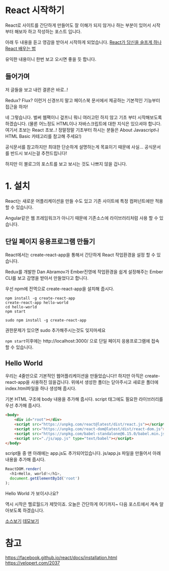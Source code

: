 # React 시작하기
React로 사이트를 간단하게 만들어도 잘 이해가 되지 않거나 하는 부분이 있어서 시작부터 해보자 하고 작성하는 포스트 입니다.

아래 두 내용을 듣고 영감을 받아서 시작하게 되었습니다.
[React가 당신을 슬프게 하나](https://github.com/ehrudxo/react-makes-you-sad)
[React 배우는 법](https://github.com/ehrudxo/react-howto/blob/master/README-ko.md#learning-react-itself)

유익한 내용이니 한번 보고 오시면 좋을 듯 합니다.

## 들어가며
저 글들을 보고 내린 결론은 바로..!

Redux? Flux? 이런거 신경쓰지 말고 페이스북 문서에서 제공하는 기본적인 기능부터 접근을 하자!

네 그렇습니다. 벌써 웹팩이니 겊프니 뭐니 여러고민 하지 않고 기초 부터 시작해보도록 하겠습니다.
(물론 어느정도 HTML이나 자바스크립트에 대한 지식은 있으셔야 합니다. 여기서 초보는 React 초보..! 정말정말 기초부터 하시는 분들은 About Javascript나 HTML Basic 카테고리를 참고해 주세요!)

공식문서를 참고하지만 최대한 단순하게 설명하는게 목표이기 때문에 사실... 공식문서를 반드시 보시는걸 추천드립니다!

하지만 이 블로그의 포스트를 보고 보시는 것도 나쁘지 않을 겁니다.

# 1. 설치
React는 새로운 어플리케이션을 만들 수도 있고 기존 사이트에 특정 컴퍼넌트에만 적용 할 수 있습니다.

Angular같은 웹 프레임워크가 아니기 때문에 기존소스에 라이브러리처럼 사용 할 수 있습니다.

## 단일 페이지 응용프로그램 만들기
React에서는 create-react-app을 통해서 간단하게 React 작업환경을 설정 할 수 있습니다.

Redux를 개발한 Dan Abramov가 Ember진영에 작업환경을 쉽게 설정해주는 Ember CLI를 보고 감명을 받아서 만들었다고 합니다.

우선 npm에 전역으로 create-react-app을 설치해 줍시다.
```shell
npm install -g create-react-app
create-react-app hello-world
cd hello-world
npm start
```

```shell
sudo npm install -g create-react-app
```
권한문제가 있으면 sudo 추가해주시는것도 잊지마세요

`npm start`이후에는 http://localhost:3000/ 으로 단일 페이지 응용프로그램에 접속 할 수 있습니다.

## Hello World
우리는 4줄만으로 기본적인 웹어플리케이션을 만들었습니다!!
하지만 아직은 create-react-app을 사용하진 않을겁니다. 위에서 생성한 폴더는 닫아주시고 새로운 폴더에 index.html파일을 하나 생성해 줍시다.

기본 HTML 구조에 body 내용을 추가해 줍시다. script 태그에도 필요한 라이브러리를 우선 추가해 줍시다.

```html
<body>
    <div id="root"></div>
    <script src="https://unpkg.com/react@latest/dist/react.js"></script>
    <script src="https://unpkg.com/react-dom@latest/dist/react-dom.js"></script>
    <script src="https://unpkg.com/babel-standalone@6.15.0/babel.min.js"></script>
    <script src="./js/app.js" type="text/babel"></script>
</body>
```
script들 중 맨 아래에는 app.js도 추가되어있습니다.
 js/app.js 파일을 만들어서 아래 내용을 추가해 줍시다.

 ```javascript
 ReactDOM.render(
   <h1>Hello, world!</h1>,
   document.getElementById('root')
 );
 ```

Hello World 가 보이시나요?

역시 시작은 헬로월드가 제맛이죠.
오늘은 간단하게 여기까지~ 다음 포스트에서 계속 알아보도록 하겠습니다.


[소스보기](https://github.com/sonim1/react_tutorial/blob/master/source/react_start_001/index.html)
[데모보기](https://rawgit.com/sonim1/react_tutorial/master/source/react_start_001/index.html)





# 참고
https://facebook.github.io/react/docs/installation.html
https://velopert.com/2037

